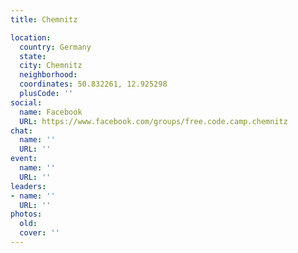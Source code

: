 ```yaml
---
title: Chemnitz

location:
  country: Germany
  state: 
  city: Chemnitz
  neighborhood: 
  coordinates: 50.832261, 12.925298
  plusCode: ''
social:
  name: Facebook
  URL: https://www.facebook.com/groups/free.code.camp.chemnitz
chat:
  name: ''
  URL: ''
event:
  name: ''
  URL: ''
leaders:
- name: ''
  URL: ''
photos:
  old: 
  cover: ''
---
```

